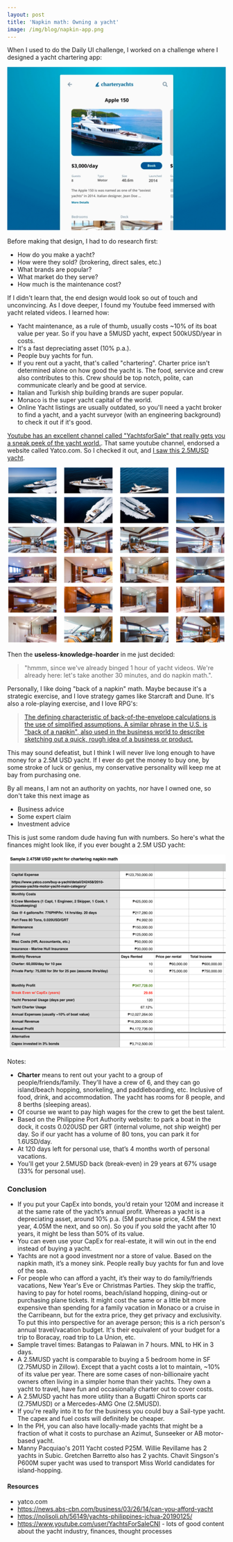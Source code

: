 ```yaml
---
layout: post
title: 'Napkin math: Owning a yacht'
image: /img/blog/napkin-app.png
---
```


When I used to do the Daily UI challenge, I worked on a challenge where I designed a yacht chartering app:

![](/img/blog/napkin-app.png)

Before making that design, I had to do research first:

- How do you make a yacht?
- How were they sold? (brokering, direct sales, etc.)
- What brands are popular?
- What market do they serve?
- How much is the maintenance cost?

If I didn't learn that, the end design would look so out of touch and unconvincing. As I dove deeper, I found my Youtube feed immersed with yacht related videos. I learned how:

- Yacht maintenance, as a rule of thumb, usually costs ~10% of its boat value per year. So if you have a 5MUSD yacht, expect 500kUSD/year in costs.
- It's a fast depreciating asset (10% p.a.).
- People buy yachts for fun.
- If you rent out a yacht, that's called "chartering". Charter price isn't determined alone on how good the yacht is. The food, service and crew also contributes to this. Crew should be top notch, polite, can communicate clearly and be good at service.
- Italian and Turkish ship building brands are super popular.
- Monaco is the super yacht capital of the world.
- Online Yacht listings are usually outdated, so you'll need a yacht broker to find a yacht, and a yacht surveyor (with an engineering background) to check it out if it's good.

[Youtube has an excellent channel called "YachtsforSale" that really gets you a sneak peek of the yacht world.](https://www.youtube.com/user/YachtsForSaleCNI). That same youtube channel, endorsed a website called Yatco.com. So I checked it out, and [I saw this 2.5MUSD yacht](https://www.yatco.com/buy-a-yacht/detail/242458/2010-princess-yachts-motor-yacht-main-category/).

![](/img/blog/napkin-princess-yacht.png)

Then the **useless-knowledge-hoarder** in me just decided:

> "hmmm, since we've already binged 1 hour of yacht videos. We're already here: let's take another 30 minutes, and do napkin math.".

Personally, I like doing "back of a napkin" math. Maybe because it's a strategic exercise, and I love strategy games like Starcraft and Dune. It's also a role-playing exercise, and I love RPG's:

> [The defining characteristic of back-of-the-envelope calculations is the use of simplified assumptions. A similar phrase in the U.S. is "back of a napkin", also used in the business world to describe sketching out a quick, rough idea of a business or product.](https://en.wikipedia.org/wiki/Back-of-the-envelope_calculation)

This may sound defeatist, but I think I will never live long enough to have money for a 2.5M USD yacht. If I ever do get the money to buy one, by some stroke of luck or genius, my conservative personality will keep me at bay from purchasing one.

By all means, I am not an authority on yachts, nor have I owned one, so don't take this next image as

- Business advice
- Some expert claim
- Investment advice

This is just some random dude having fun with numbers. So here's what the finances might look like, if you ever bought a 2.5M USD yacht:

![](/img/blog/napkin-math-yacht-plan.png)

Notes:

- **Charter** means to rent out your yacht to a group of people/friends/family. They'll have a crew of 6, and they can go island/beach hopping, snorkeling, and paddleboarding, etc. Inclusive of food, drink, and accommodation. The yacht has rooms for 8 people, and 8 berths (sleeping areas).
- Of course we want to pay high wages for the crew to get the best talent.
- Based on the Philippine Port Authority website: to park a boat in the dock, it costs 0.020USD per GRT (internal volume, not ship weight) per day. So if our yacht has a volume of 80 tons, you can park it for 1.6USD/day.
- At 120 days left for personal use, that’s 4 months worth of personal vacations.
- You'll get your 2.5MUSD back (break-even) in 29 years at 67% usage (33% for personal use).

### Conclusion

- If you put your CapEx into bonds, you’d retain your 120M and increase it at the same rate of the yacht’s annual profit. Whereas a yacht is a depreciating asset, around 10% p.a. (5M purchase price, 4.5M the next year, 4.05M the next, and so on). So you if you sold the yacht after 10 years, it might be less than 50% of its value.
- You can even use your CapEx for real-estate, it will win out in the end instead of buying a yacht.
- Yachts are not a good investment nor a store of value. Based on the napkin math, it’s a money sink. People really buy yachts for fun and love of the sea.
- For people who can afford a yacht, it’s their way to do family/friends vacations, New Year's Eve or Christmas Parties. They skip the traffic, having to pay for hotel rooms, beach/island hopping, dining-out or purchasing plane tickets. It might cost the same or a little bit more expensive than spending for a family vacation in Monaco or a cruise in the Carribeann, but for the extra price, they get privacy and exclusivity. To put this into perspective for an average person; this is a rich person's annual travel/vacation budget. It's their equivalent of your budget for a trip to Boracay, road trip to La Union, etc.
- Sample travel times: Batangas to Palawan in 7 hours. MNL to HK in 3 days.
- A 2.5MUSD yacht is comparable to buying a 5 bedroom home in SF (2.75MUSD in Zillow). Except that a yacht costs a lot to maintain, ~10% of its value per year. There are some cases of non-billionaire yacht owners often living in a simpler home than their yachts. They own a yacht to travel, have fun and occasionally charter out to cover costs.
- A 2.5MUSD yacht has more utility than a Bugatti Chiron sports car (2.75MUSD) or a Mercedes-AMG One (2.5MUSD).
- If you're really into it to for the business you could buy a Sail-type yacht. The capex and fuel costs will definitely be cheaper.
- In the PH, you can also have locally-made yachts that might be a fraction of what it costs to purchase an Azimut, Sunseeker or AB motor-based yacht.
- Manny Pacquiao's 2011 Yacht costed P25M. Willie Revillame has 2 yachts in Subic. Gretchen Barretto also has 2 yachts. Chavit Singson's P600M super yacht was used to transport Miss World candidates for island-hopping.

#### Resources

- yatco.com
- https://news.abs-cbn.com/business/03/26/14/can-you-afford-yacht
- https://nolisoli.ph/56149/yachts-philippines-jchua-20190125/
- https://www.youtube.com/user/YachtsForSaleCNI - lots of good content about the yacht industry, finances, thought processes
